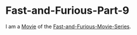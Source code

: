 # Fast-and-Furious-Part-9

I am a [Movie](200300000.md) of the [Fast-and-Furious-Movie-Series](200040002.md).